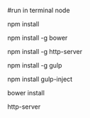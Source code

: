 #run in terminal node

npm install 

npm install -g bower

npm install -g http-server

npm install -g gulp

npm install gulp-inject

bower install 

http-server


